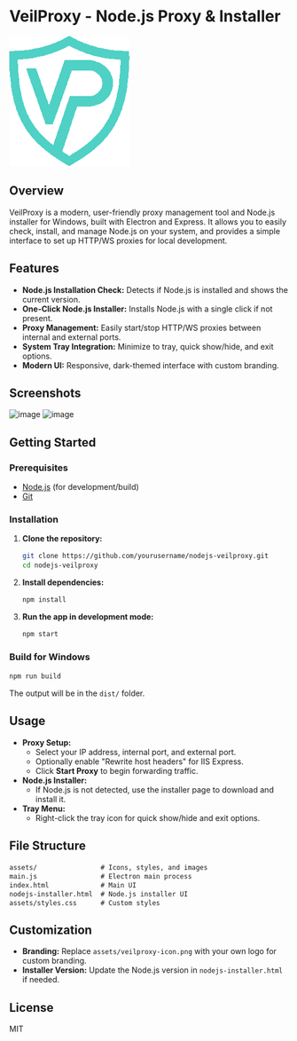 # VeilProxy - Node.js Proxy & Installer

![VeilProxy Logo](assets/veilproxy-icon.png)

## Overview
VeilProxy is a modern, user-friendly proxy management tool and Node.js installer for Windows, built with Electron and Express. It allows you to easily check, install, and manage Node.js on your system, and provides a simple interface to set up HTTP/WS proxies for local development.

## Features
- **Node.js Installation Check:** Detects if Node.js is installed and shows the current version.
- **One-Click Node.js Installer:** Installs Node.js with a single click if not present.
- **Proxy Management:** Easily start/stop HTTP/WS proxies between internal and external ports.
- **System Tray Integration:** Minimize to tray, quick show/hide, and exit options.
- **Modern UI:** Responsive, dark-themed interface with custom branding.

## Screenshots
![image](https://github.com/user-attachments/assets/78468c6f-1fb4-41a3-a458-dc2c06367f6b)
![image](https://github.com/user-attachments/assets/58b5cd53-d722-4ee0-a21c-bb6dafbe2799)


## Getting Started

### Prerequisites
- [Node.js](https://nodejs.org/) (for development/build)
- [Git](https://git-scm.com/)

### Installation
1. **Clone the repository:**
   ```bash
   git clone https://github.com/yourusername/nodejs-veilproxy.git
   cd nodejs-veilproxy
   ```
2. **Install dependencies:**
   ```bash
   npm install
   ```
3. **Run the app in development mode:**
   ```bash
   npm start
   ```

### Build for Windows
```bash
npm run build
```
The output will be in the `dist/` folder.

## Usage
- **Proxy Setup:**
  - Select your IP address, internal port, and external port.
  - Optionally enable "Rewrite host headers" for IIS Express.
  - Click **Start Proxy** to begin forwarding traffic.
- **Node.js Installer:**
  - If Node.js is not detected, use the installer page to download and install it.
- **Tray Menu:**
  - Right-click the tray icon for quick show/hide and exit options.

## File Structure
```
assets/                # Icons, styles, and images
main.js                # Electron main process
index.html             # Main UI
nodejs-installer.html  # Node.js installer UI
assets/styles.css      # Custom styles
```

## Customization
- **Branding:** Replace `assets/veilproxy-icon.png` with your own logo for custom branding.
- **Installer Version:** Update the Node.js version in `nodejs-installer.html` if needed.

## License
MIT
